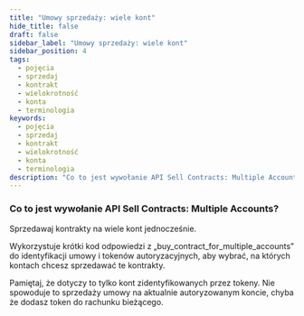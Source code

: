 ```yaml
---
title: "Umowy sprzedaży: wiele kont"
hide_title: false
draft: false
sidebar_label: "Umowy sprzedaży: wiele kont"
sidebar_position: 4
tags:
  - pojęcia
  - sprzedaj
  - kontrakt
  - wielokrotność
  - konta
  - terminologia
keywords:
  - pojęcia
  - sprzedaj
  - kontrakt
  - wielokrotność
  - konta
  - terminologia
description: "Co to jest wywołanie API Sell Contracts: Multiple Accounts?"
---
```


### Co to jest wywołanie API Sell Contracts: Multiple Accounts?

Sprzedawaj kontrakty na wiele kont jednocześnie.

Wykorzystuje krótki kod odpowiedzi z „buy_contract_for_multiple_accounts” do identyfikacji umowy i tokenów autoryzacyjnych, aby wybrać, na których kontach chcesz sprzedawać te kontrakty.

Pamiętaj, że dotyczy to tylko kont zidentyfikowanych przez tokeny. Nie spowoduje to sprzedaży umowy na aktualnie autoryzowanym koncie, chyba że dodasz token do rachunku bieżącego.
